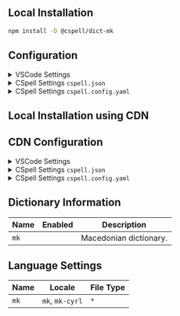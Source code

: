 ## Local Installation

```sh
npm install -D @cspell/dict-mk
```

## Configuration

<details>
<summary>VSCode Settings</summary>

Add the following to your VSCode settings:

**`.vscode/settings.json`**

```jsonc
{
  "cSpell.import": ["@cspell/dict-mk/cspell-ext.json"],
  "cSpell.language": "mk, mk-cyrl",
}
```

</details>

<details>
<summary>CSpell Settings <code>cspell.json</code></summary>

**`cspell.json`**

```jsonc
{
  "import": ["@cspell/dict-mk/cspell-ext.json"],
  "language": "mk, mk-cyrl",
}
```

</details>

<details>
<summary>CSpell Settings <code>cspell.config.yaml</code></summary>

**`cspell.config.yaml`**

```yaml
import:
  - '@cspell/dict-mk/cspell-ext.json'
language: mk, mk-cyrl
```

</details>

## Local Installation using CDN

## CDN Configuration

<details>
<summary>VSCode Settings</summary>

Add the following to your VSCode settings:

**`.vscode/settings.json`**

```jsonc
{
  "cSpell.import": ["https://cdn.jsdelivr.net/npm/@cspell/dict-mk@latest/cspell-ext.json/cspell-ext.json"],
  "cSpell.language": "mk, mk-cyrl",
}
```

</details>

<details>
<summary>CSpell Settings <code>cspell.json</code></summary>

**`cspell.json`**

```jsonc
{
  "import": ["https://cdn.jsdelivr.net/npm/@cspell/dict-mk@latest/cspell-ext.json/cspell-ext.json"],
  "language": "mk, mk-cyrl",
}
```

</details>

<details>
<summary>CSpell Settings <code>cspell.config.yaml</code></summary>

**`cspell.config.yaml`**

```yaml
import:
  - https://cdn.jsdelivr.net/npm/@cspell/dict-mk@latest/cspell-ext.json/cspell-ext.json
language: mk, mk-cyrl
```

</details>

## Dictionary Information

| Name | Enabled | Description            |
| ---- | ------- | ---------------------- |
| `mk` |         | Macedonian dictionary. |

## Language Settings

| Name | Locale          | File Type |
| ---- | --------------- | --------- |
| `mk` | `mk`, `mk-cyrl` | `*`       |
